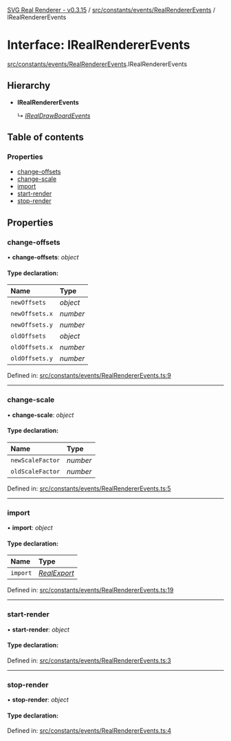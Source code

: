 [SVG Real Renderer - v0.3.15](../docs.md) / [src/constants/events/RealRendererEvents](../modules/src_constants_events_realrendererevents.md) / IRealRendererEvents

# Interface: IRealRendererEvents

[src/constants/events/RealRendererEvents](../modules/src_constants_events_realrendererevents.md).IRealRendererEvents

## Hierarchy

* **IRealRendererEvents**

  ↳ [*IRealDrawBoardEvents*](src_constants_events_realdrawboardevents.irealdrawboardevents.md)

## Table of contents

### Properties

- [change-offsets](src_constants_events_realrendererevents.irealrendererevents.md#change-offsets)
- [change-scale](src_constants_events_realrendererevents.irealrendererevents.md#change-scale)
- [import](src_constants_events_realrendererevents.irealrendererevents.md#import)
- [start-render](src_constants_events_realrendererevents.irealrendererevents.md#start-render)
- [stop-render](src_constants_events_realrendererevents.irealrendererevents.md#stop-render)

## Properties

### change-offsets

• **change-offsets**: *object*

#### Type declaration:

Name | Type |
:------ | :------ |
`newOffsets` | *object* |
`newOffsets.x` | *number* |
`newOffsets.y` | *number* |
`oldOffsets` | *object* |
`oldOffsets.x` | *number* |
`oldOffsets.y` | *number* |

Defined in: [src/constants/events/RealRendererEvents.ts:9](https://github.com/HarshKhandeparkar/svg-real-renderer/blob/f7a4556/src/constants/events/RealRendererEvents.ts#L9)

___

### change-scale

• **change-scale**: *object*

#### Type declaration:

Name | Type |
:------ | :------ |
`newScaleFactor` | *number* |
`oldScaleFactor` | *number* |

Defined in: [src/constants/events/RealRendererEvents.ts:5](https://github.com/HarshKhandeparkar/svg-real-renderer/blob/f7a4556/src/constants/events/RealRendererEvents.ts#L5)

___

### import

• **import**: *object*

#### Type declaration:

Name | Type |
:------ | :------ |
`import` | [*RealExport*](../modules/src_types_realrenderertypes.md#realexport) |

Defined in: [src/constants/events/RealRendererEvents.ts:19](https://github.com/HarshKhandeparkar/svg-real-renderer/blob/f7a4556/src/constants/events/RealRendererEvents.ts#L19)

___

### start-render

• **start-render**: *object*

#### Type declaration:

Defined in: [src/constants/events/RealRendererEvents.ts:3](https://github.com/HarshKhandeparkar/svg-real-renderer/blob/f7a4556/src/constants/events/RealRendererEvents.ts#L3)

___

### stop-render

• **stop-render**: *object*

#### Type declaration:

Defined in: [src/constants/events/RealRendererEvents.ts:4](https://github.com/HarshKhandeparkar/svg-real-renderer/blob/f7a4556/src/constants/events/RealRendererEvents.ts#L4)
